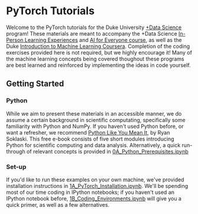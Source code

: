 # PyTorch Tutorials

Welcome to the PyTorch tutorials for the Duke University [+Data Science](https://plus.datascience.duke.edu/) program!
These materials are meant to accompany the +Data Science [In-Person Learning Experiences](https://plus.datascience.duke.edu/learn-ds) and [AI for Everyone course](https://plus.datascience.duke.edu/announcements/new-spring-2020-class-offering-training-ai-all-duke-students), as well as the Duke [Introduction to Machine Learning Coursera](https://www.coursera.org/learn/machine-learning-duke).
Completion of the coding exercises provided here is not required, but we highly encourage it!
Many of the machine learning concepts being covered thoughout these programs are best learned and reinforced by implementing the ideas in code yourself.

## Getting Started

### Python

While we aim to present these materials in an accessible manner, we do assume a certain background in scientific computating, specifically some familiarity with Python and NumPy.
If you haven't used Python before, or want a refresher, we recommend [Python Like You Mean It](https://www.pythonlikeyoumeanit.com/intro.html), by Ryan Soklaski. This free e-book consists of five short modules introducing Python for scientific computing and data analysis. 
Alternatively, a quick run-through of relevant concepts is provided in [0A_Python_Prerequisites.ipynb](https://github.com/kevinjliang/PyTorchTutorials/blob/master/0A_Python_Prerequisites.ipynb)

### Set-up

If you'd like to run these examples on your own machine, we've provided installation instructions in [1A_PyTorch_Installation.ipynb](https://github.com/kevinjliang/PyTorchTutorials/blob/master/1A_PyTorch_Installation.ipynb).
We'll be spending most of our time coding in IPython notebooks; if you haven't used an IPython notebook before, [1B_Coding_Environments.ipynb](https://github.com/kevinjliang/PyTorchTutorials/blob/master/1B_Coding_Environments.ipynb) will give you a quick primer, as well as a few alternatives.
